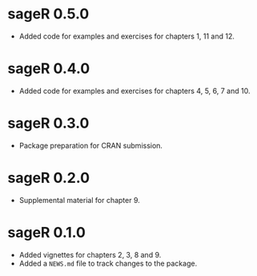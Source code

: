 # sageR 0.5.0

* Added code for examples and exercises for chapters 1, 11 and 12.

# sageR 0.4.0

* Added code for examples and exercises for chapters 4, 5, 6, 7 and 10.

# sageR 0.3.0

* Package preparation for CRAN submission.

# sageR 0.2.0

* Supplemental material for chapter 9.

# sageR 0.1.0

* Added vignettes for chapters 2, 3, 8 and 9.
* Added a `NEWS.md` file to track changes to the package.

